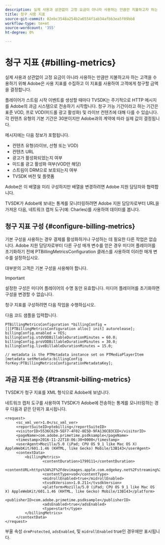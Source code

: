 ```yaml
---
description: 실제 사용과 상관없이 고정 요금이 아니라 사용하는 만큼만 지불하고자 하는 고객을 수용하기 위해 Adobe은 사용 지표를 수집하고 이 지표를 사용하여 고객에게 청구할 금액을 결정합니다.
title: 청구 사용 지표
source-git-commit: 02ebc3548a254b2a6554f1ab34afbb3ea5f09bb8
workflow-type: tm+mt
source-wordcount: '355'
ht-degree: 0%

---
```


# 청구 지표 {#billing-metrics}

실제 사용과 상관없이 고정 요금이 아니라 사용하는 만큼만 지불하고자 하는 고객을 수용하기 위해 Adobe은 사용 지표를 수집하고 이 지표를 사용하여 고객에게 청구할 금액을 결정합니다.

플레이어가 스트림 시작 이벤트를 생성할 때마다 TVSDK는 주기적으로 HTTP 메시지를 Adobe의 과금 시스템으로 전송하기 시작합니다. 청구 가능 기간이라고 하는 기간은 표준 VOD, 프로 VOD(미드롤 광고 활성화) 및 라이브 컨텐츠에 대해 다를 수 있습니다. 각 컨텐츠 유형의 기본 기간은 30분이지만 Adobe과의 계약에 따라 실제 값이 결정됩니다.

메시지에는 다음 정보가 포함됩니다.

* 컨텐츠 유형(라이브, 선형 또는 VOD)
* 컨텐츠 URL
* 광고가 활성화되었는지 여부
* 미드롤 광고 활성화 여부(VOD만 해당)
* 스트림이 DRM으로 보호되는지 여부
* TVSDK 버전 및 플랫폼

Adobe은 이 배열을 미리 구성하지만 배열을 변경하려면 Adobe 지원 담당자와 협력합니다.

TVSDK가 Adobe에 보내는 통계를 모니터링하려면 Adobe 지원 담당자로부터 URL을 가져온 다음, 네트워크 캡처 도구(예: Charles)를 사용하여 데이터를 봅니다.

## 청구 지표 구성 {#configure-billing-metrics}

기본 구성을 사용하는 경우 결제를 활성화하거나 구성하는 데 필요한 다른 작업은 없습니다. Adobe 지원 담당자로부터 다른 구성 매개 변수를 얻은 경우 미디어 플레이어를 초기화하기 전에 PTBillingMetricsConfiguration 클래스를 사용하여 이러한 매개 변수를 설정하십시오.

대부분의 고객은 기본 구성을 사용해야 합니다.

>[!IMPORTANT]
>
>설정한 구성은 미디어 플레이어의 수명 동안 유효합니다. 미디어 플레이어를 초기화하면 구성을 변경할 수 없습니다.

청구 지표를 구성하려면 다음 작업을 수행하십시오.

다음 코드 샘플을 입력합니다.

```
PTBillingMetricsConfiguration *billingConfig = [[[PTBillingMetricsConfiguration alloc] init] autorelease]; 
billingConfig.enabled = YES; 
billingConfig.stdVODBillableDurationMinutes = 60.0; 
billingConfig.proVODBillableDurationMinutes = 30.0; 
billingConfig.liveBillableDurationMinutes = 15.0; 
                
// metadata is the PTMetadata instance set on PTMediaPlayerItem 
[metadata setMetadata:billingConfig forKey:PTBillingMetricsConfigurationMetadataKey];
```

## 과금 지표 전송 {#transmit-billing-metrics}

TVSDK가 청구 지표를 XML 형식으로 Adobe에 보냅니다.

<!--<a id="example_13ABDB1CC0B549968A534765378DA3A0"></a>-->

네트워크 캡처 도구를 사용하여 TVSDK가 Adobe에 전송하는 통계를 모니터링하는 경우 다음과 같은 단위가 표시됩니다.

```
<request> 
     <sc_xml_ver>1.0</sc_xml_ver> 
     <reportSuiteID>ptebilling</reportSuiteID> 
     <visitorID>5536C629-5EF7-4F02-8E5D-9FA136CB3CED</visitorID> 
     <pageName>com.adobe.primetime.psdksample</pageName> 
     <timestamp>2016-11-22T18:06:30+0000</timestamp> 
     <userAgent>Mozilla/5.0 (iPad; CPU OS 9_1 like Mac OS X) AppleWebKit/601.1.46 (KHTML, like Gecko) Mobile/13B143</userAgent> 
     <contextData> 
         <billingMetrics> 
                 <contentDuration>1799111</contentDuration> 
                 <contentURL>https%3A%2F%2Fdevimages.apple.com.edgekey.net%2Fstreaming%2Fexamples%2Fbipbop_16x9%2Fbipbop_16x9_variant.m3u8</contentURL> 
                 <contentType>vod</contentType> 
                 <midrollEnabled>true</midrollEnabled> 
                 <tvsdkVersion>1.0.211</tvsdkVersion> 
                 <platform>Mozilla/5.0 (iPad; CPU OS 9_1 like Mac OS X) AppleWebKit/601.1.46 (KHTML, like Gecko) Mobile/13B143</platform> 
                 <publisherID>com.adobe.primetime.psdksample</publisherID> 
                 <adsEnabled>true</adsEnabled> 
                 <type>start</type> 
         </billingMetrics> 
     </contextData> 
</request>
```

부울 속성 `drmProtected`, `adsEnabled`, 및 `midrollEnabled` true인 경우에만 표시됩니다.
